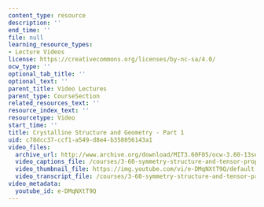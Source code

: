 ```yaml
---
content_type: resource
description: ''
end_time: ''
file: null
learning_resource_types:
- Lecture Videos
license: https://creativecommons.org/licenses/by-nc-sa/4.0/
ocw_type: ''
optional_tab_title: ''
optional_text: ''
parent_title: Video Lectures
parent_type: CourseSection
related_resources_text: ''
resource_index_text: ''
resourcetype: Video
start_time: ''
title: Crystalline Structure and Geometry - Part 1
uid: c78dcc37-ccf1-a549-d8e4-b358056143a1
video_files:
  archive_url: http://www.archive.org/download/MIT3.60F05/ocw-3.60-13sep2005-part1-220k.mp4
  video_captions_file: /courses/3-60-symmetry-structure-and-tensor-properties-of-materials-fall-2005/dd6eb794ed875e75b13fd78d857dd12d_e-DMqNXtT9Q.vtt
  video_thumbnail_file: https://img.youtube.com/vi/e-DMqNXtT9Q/default.jpg
  video_transcript_file: /courses/3-60-symmetry-structure-and-tensor-properties-of-materials-fall-2005/cd58741cd8f0b317e43a4f42b3ebf7aa_e-DMqNXtT9Q.pdf
video_metadata:
  youtube_id: e-DMqNXtT9Q
---
```

